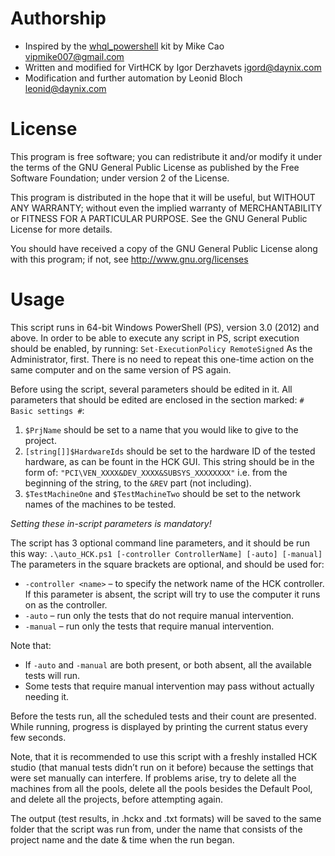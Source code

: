 Authorship
===============
* Inspired by the [whql_powershell](https://github.com/vipmike007/whql_powershell) kit by Mike Cao <vipmike007@gmail.com>
* Written and modified for VirtHCK by Igor Derzhavets <igord@daynix.com>
* Modification and further automation by Leonid Bloch <leonid@daynix.com>

License
===============
This program is free software; you can redistribute it and/or modify it
under the terms of the GNU General Public License as published by the Free
Software Foundation; under version 2 of the License.

This program is distributed in the hope that it will be useful, but WITHOUT
ANY WARRANTY; without even the implied warranty of MERCHANTABILITY or FITNESS
FOR A PARTICULAR PURPOSE. See the GNU General Public License for more details.

You should have received a copy of the GNU General Public License along with
this program; if not, see http://www.gnu.org/licenses

Usage
===============
This script runs in 64-bit Windows PowerShell (PS), version 3.0 (2012) and above.
In order to be able to execute any script in PS, script execution should be enabled,
by running:
`Set-ExecutionPolicy RemoteSigned`
As the Administrator, first. There is no need to repeat this one-time action on
the same computer and on the same version of PS again.

Before using the script, several parameters should be edited in it. All parameters
that should be edited are enclosed in the section marked: `# Basic settings #`:
1. `$PrjName` should be set to a name that you would like to give to the project.
2. `[string[]]$HardwareIds` should be set to the hardware ID of the tested hardware,
as can be fount in the HCK GUI. This string should be in the form of:
`"PCI\VEN_XXXX&DEV_XXXX&SUBSYS_XXXXXXXX"`
i.e. from the beginning of the string, to the `&REV` part (not including).
3. `$TestMachineOne` and `$TestMachineTwo` should be set to the network names of the
machines to be tested.

*Setting these in-script parameters is mandatory!*

The script has 3 optional command line parameters, and it should be run this way:
`.\auto_HCK.ps1 [-controller ControllerName] [-auto] [-manual]`
The parameters in the square brackets are optional, and should be used for:
* `-controller <name>` – to specify the network name of the HCK controller. If this parameter is absent, the script will try to use the computer it runs on as the controller.
* `-auto` – run only the tests that do not require manual intervention.
* `-manual` – run only the tests that require manual intervention.

Note that:
* If `-auto` and `-manual` are both present, or both absent, all the available tests will run.
* Some tests that require manual intervention may pass without actually needing it.

Before the tests run, all the scheduled tests and their count are presented.
While running, progress is displayed by printing the current status every few
seconds.

Note, that it is recommended to use this script with a freshly installed
HCK studio (that manual tests didn’t run on it before) because the settings that
were set manually can interfere. If problems arise, try to delete all the machines
from all the pools, delete all the pools besides the Default Pool, and delete all
the projects, before attempting again.

The output (test results, in .hckx and .txt formats) will be saved to the same folder
that the script was run from, under the name that consists of the project name and the
date & time when the run began.
